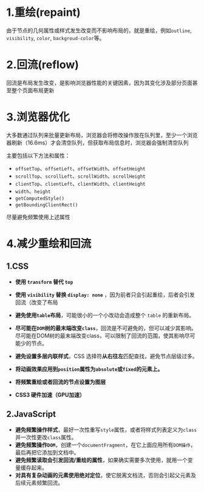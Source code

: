 # 1.重绘(repaint)

由于节点的几何属性或样式发生改变而不影响布局的，就是重绘，例如`outline`, `visibility`, `color`, `backgroud-color`等。



# 2.回流(reflow)

回流是布局发生改变，是影响浏览器性能的关键因素，因为其变化涉及部分页面甚至整个页面布局更新



# 3.浏览器优化

大多数通过队列来批量更新布局，浏览器会将修改操作放在队列里，至少一个浏览器刷新（16.6ms）才会清空队列，但获取布局信息时，浏览器会强制清空队列

主要包括以下方法和属性：

- `offsetTop`、`offsetLeft`、`offsetWidth`、`offsetHeight`
- `scrollTop`、`scrollLeft`、`scrollWidth`、`scrollHeight`
- `clientTop`、`clientLeft`、`clientWidth`、`clientHeight`
- `width`、`height`
- `getComputedStyle()`
- `getBoundingClientRect()`

尽量避免频繁使用上述属性



# 4.减少重绘和回流

## 1.CSS

- **使用 `transform` 替代 `top`**
- **使用 `visibility` 替换 `display: none`** ，因为前者只会引起重绘，后者会引发回流（改变了布局
- **避免使用`table`布局**，可能很小的一个小改动会造成整个 `table` 的重新布局。
- **尽可能在`DOM`树的最末端改变`class`**，回流是不可避免的，但可以减少其影响。尽可能在DOM树的最末端改变class，可以限制了回流的范围，使其影响尽可能少的节点。
- **避免设置多层内联样式**，CSS 选择符**从右往左**匹配查找，避免节点层级过多。

- **将动画效果应用到`position`属性为`absolute`或`fixed`的元素上。**

- **将频繁重绘或者回流的节点设置为图层**

- **CSS3 硬件加速（GPU加速）**



## 2.JavaScript

- **避免频繁操作样式**，最好一次性重写`style`属性，或者将样式列表定义为`class`并一次性更改`class`属性。
- **避免频繁操作`DOM`**，创建一个`documentFragment`，在它上面应用所有`DOM操作`，最后再把它添加到文档中。
- **避免频繁读取会引发回流/重绘的属性**，如果确实需要多次使用，就用一个变量缓存起来。
- **对具有复杂动画的元素使用绝对定位**，使它脱离文档流，否则会引起父元素及后续元素频繁回流。





